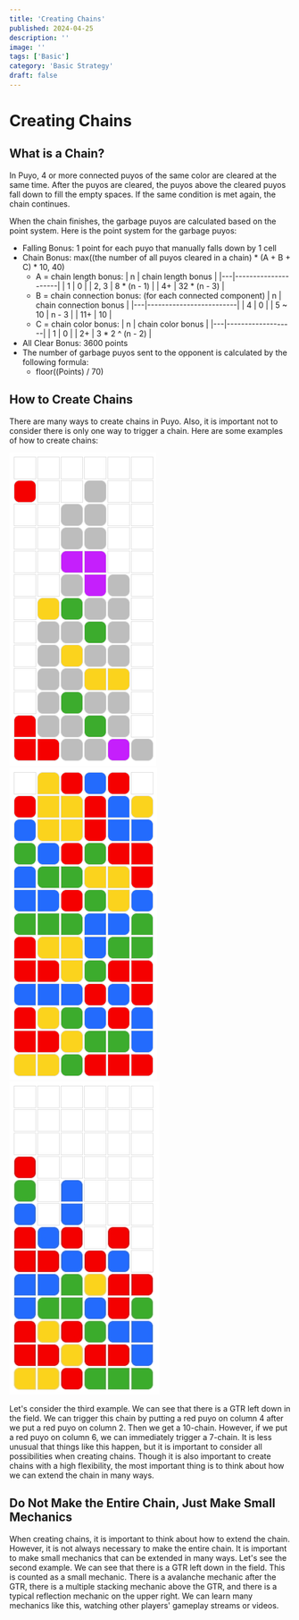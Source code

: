 ```yaml
---
title: 'Creating Chains'
published: 2024-04-25
description: ''
image: ''
tags: ['Basic']
category: 'Basic Strategy'
draft: false 
---
```


# Creating Chains

## What is a Chain?

In Puyo, 4 or more connected puyos of the same color are cleared at the same time. After the puyos are cleared, the puyos above the cleared puyos fall down to fill the empty spaces. If the same condition is met again, the chain continues.

When the chain finishes, the garbage puyos are calculated based on the point system. Here is the point system for the garbage puyos:

- Falling Bonus: 1 point for each puyo that manually falls down by 1 cell
- Chain Bonus: max((the number of all puyos cleared in a chain) * (A + B + C) * 10, 40)
  - A = chain length bonus:
    | n | chain length bonus |
    |---|---------------------|
    | 1 | 0                   |
    | 2, 3 | 8 * (n - 1)      |
    | 4+ | 32 * (n - 3)       |
  - B = chain connection bonus: (for each connected component)
    | n | chain connection bonus |
    |---|-------------------------|
    | 4 | 0                       |
    | 5 ~ 10 | n - 3               |
    | 11+ | 10                    |
  - C = chain color bonus:
    | n | chain color bonus |
    |---|-------------------|
    | 1 | 0                 |
    | 2+ | 3 * 2 ^ (n - 2)  |
- All Clear Bonus: 3600 points
- The number of garbage puyos sent to the opponent is calculated by the following formula:
  - floor((Points) / 70)

## How to Create Chains

There are many ways to create chains in Puyo. Also, it is important not to consider there is only one way to trigger a chain. Here are some examples of how to create chains:

![Creating Chains](src/assets/images/1_chain_01.png)
![Creating Chains](src/assets/images/1_chain_02.png)
![Creating Chains](src/assets/images/1_chain_03.png)

Let's consider the third example. We can see that there is a GTR left down in the field. We can trigger this chain by putting a red puyo on column 4 after we put a red puyo on column 2. Then we get a 10-chain. However, if we put a red puyo on column 6, we can immediately trigger a 7-chain. It is less unusual that things like this happen, but it is important to consider all possibilities when creating chains. Though it is also important to create chains with a high flexibility, the most important thing is to think about how we can extend the chain in many ways.

## Do Not Make the Entire Chain, Just Make Small Mechanics

When creating chains, it is important to think about how to extend the chain. However, it is not always necessary to make the entire chain. It is important to make small mechanics that can be extended in many ways. Let's see the second example. We can see that there is a GTR left down in the field. This is counted as a small mechanic. There is a avalanche mechanic after the GTR, there is a multiple stacking mechanic above the GTR, and there is a typical reflection mechanic on the upper right. We can learn many mechanics like this, watching other players' gameplay streams or videos.